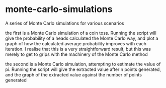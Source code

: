 # monte-carlo-simulations
A series of Monte Carlo simulations for various scenarios

the first is a Monte Carlo simulation of a coin toss. Running the script will give the probability of a heads calculated the Monte Carlo way, and plot a graph of how the calculated average probability improves with each iteration. I realise that this is a very straightforward result, but this was merely to get to grips with the machinery of the Monte Carlo method

the second is a Monte Carlo simulation, attempting to estimate the value of pi. Running the script will give the extracted value after n points generated, and the graph of the extracted value against the number of points generated
